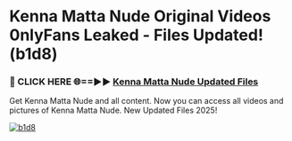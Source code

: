 # Kenna Matta Nude Original Videos 0nlyFans Leaked - Files Updated! (b1d8)

<h3>🔴 CLICK HERE 🌐==►► <a href="https://tinyurl.com/52m3yx9h" rel="nofollow">Kenna Matta Nude Updated Files</a></h3>

Get Kenna Matta Nude and all content. Now you can access all videos and pictures of Kenna Matta Nude. New Updated Files 2025!

[![b1d8](https://i.imgur.com/TnHtlc8.gif)](https://tinyurl.com/52m3yx9h)
